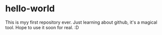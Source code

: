 # hello-world
This is myy first repository ever. Just learning about github, it's a magical tool. Hope to use it soon for real. :D
